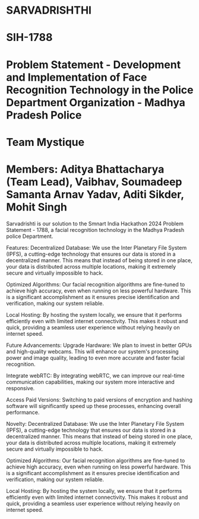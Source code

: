 # SARVADRISHTHI
# SIH-1788

# Problem Statement - Development and Implementation of Face Recognition Technology in the Police Department Organization - Madhya Pradesh Police

# Team Mystique

# Members: Aditya Bhattacharya (Team Lead), Vaibhav, Soumadeep Samanta Arnav Yadav, Aditi Sikder, Mohit Singh

Sarvadrishti is our solution to the Smnart India Hackathon 2024 Problem Statement - 1788, a facial recognition technology in the Madhya Pradesh police Department.

Features: Decentralized Database: We use the Inter Planetary File System (IPFS), a cutting-edge technology that ensures our data is stored in a decentralized manner. This means that instead of being stored in one place, your data is distributed across multiple locations, making it extremely secure and virtually impossible to hack.

Optimized Algorithms: Our facial recognition algorithms are fine-tuned to achieve high accuracy, even when running on less powerful hardware. This is a significant accomplishment as it ensures precise identification and verification, making our system reliable.

Local Hosting: By hosting the system locally, we ensure that it performs efficiently even with limited internet connectivity. This makes it robust and quick, providing a seamless user experience without relying heavily on internet speed.

Future Advancements: Upgrade Hardware: We plan to invest in better GPUs and high-quality webcams. This will enhance our system's processing power and image quality, leading to even more accurate and faster facial recognition.

Integrate webRTC: By integrating webRTC, we can improve our real-time communication capabilities, making our system more interactive and responsive.

Access Paid Versions: Switching to paid versions of encryption and hashing software will significantly speed up these processes, enhancing overall performance.

Novelty: Decentralized Database: We use the Inter Planetary File System (IPFS), a cutting-edge technology that ensures our data is stored in a decentralized manner. This means that instead of being stored in one place, your data is distributed across multiple locations, making it extremely secure and virtually impossible to hack.

Optimized Algorithms: Our facial recognition algorithms are fine-tuned to achieve high accuracy, even when running on less powerful hardware. This is a significant accomplishment as it ensures precise identification and verification, making our system reliable.

Local Hosting: By hosting the system locally, we ensure that it performs efficiently even with limited internet connectivity. This makes it robust and quick, providing a seamless user experience without relying heavily on internet speed.
